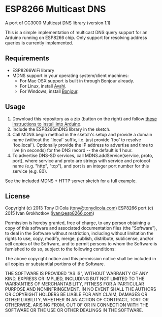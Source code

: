 ESP8266 Multicast DNS
====================

A port of CC3000 Multicast DNS library (version 1.1)

This is a simple implementation of multicast DNS query support for an Arduino
running on ESP8266 chip. Only support for resolving address queries is currently
implemented.

Requirements
------------
- ESP8266WiFi library
- MDNS support in your operating system/client machines:
  - For Mac OSX support is built in through Bonjour already.
  - For Linux, install [Avahi](http://avahi.org/).
  - For Windows, install [Bonjour](http://www.apple.com/support/bonjour/).

Usage
-----
1. Download this repository as a zip (button on the right) and follow [these instructions to install into Arduino](http://arduino.cc/en/Guide/Libraries).
2. Include the ESP8266mDNS library in the sketch.
3. Call MDNS.begin method in the sketch's setup and provide a domain name (without
   the '.local' suffix, i.e. just provide 'foo' to resolve 'foo.local').  Optionally provide
   the IP address to advertise and time to live (in seconds) for the DNS record -- the default is 1 hour.
4. To advertise DNS-SD services, call MDNS.addService(service, proto, port), where service and proto
   are strings with service and protocol name (e.g. "http", "tcp"), and port is an integer port number
   for this service (e.g. 80).

See the included MDNS + HTTP server sketch for a full example.

License
-------
Copyright (c) 2013 Tony DiCola (tony@tonydicola.com)
ESP8266 port (c) 2015 Ivan Grokhotkov (ivan@esp8266.com)

Permission is hereby granted, free of charge, to any person obtaining a copy
of this software and associated documentation files (the "Software"), to deal
in the Software without restriction, including without limitation the rights
to use, copy, modify, merge, publish, distribute, sublicense, and/or sell
copies of the Software, and to permit persons to whom the Software is
furnished to do so, subject to the following conditions:

The above copyright notice and this permission notice shall be included in
all copies or substantial portions of the Software.

THE SOFTWARE IS PROVIDED "AS IS", WITHOUT WARRANTY OF ANY KIND, EXPRESS OR
IMPLIED, INCLUDING BUT NOT LIMITED TO THE WARRANTIES OF MERCHANTABILITY,
FITNESS FOR A PARTICULAR PURPOSE AND NONINFRINGEMENT. IN NO EVENT SHALL THE
AUTHORS OR COPYRIGHT HOLDERS BE LIABLE FOR ANY CLAIM, DAMAGES OR OTHER
LIABILITY, WHETHER IN AN ACTION OF CONTRACT, TORT OR OTHERWISE, ARISING FROM,
OUT OF OR IN CONNECTION WITH THE SOFTWARE OR THE USE OR OTHER DEALINGS IN
THE SOFTWARE.
